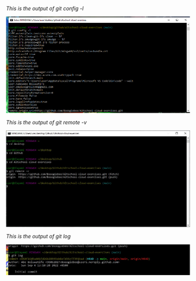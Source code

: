 *This is the output of git config -l*

![gitconfig-l](./gitconfig-l.png)

*This is the output of git remote -v*

![gitremote-v](./git%20remote-v.jpg)

*This is the output of git log*

![gitlog](gitlog.jpg)
